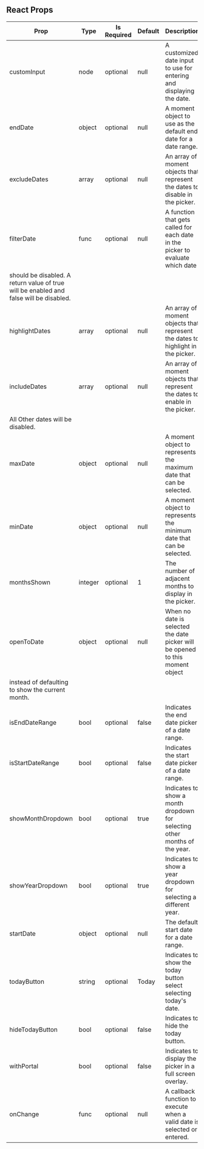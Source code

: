 ## React Props

| Prop              | Type    | Is Required | Default | Description                                                                    |
|-------------------|---------|-------------|---------|--------------------------------------------------------------------------------|
| customInput       | node    | optional    | null    | A customized date input to use for entering and displaying the date.           |
| endDate           | object  | optional    | null    | A moment object to use as the default end date for a date range.               |
| excludeDates      | array   | optional    | null    | An array of moment objects that represent the dates to disable in the picker.  |
| filterDate        | func    | optional    | null    | A function that gets called for each date in the picker to evaluate which date
                                                        should be disabled. A return value of true will be enabled and false will be disabled.                                                                      |
| highlightDates    | array   | optional    | null    | An array of moment objects that represent the dates to highlight in the picker.|
| includeDates      | array   | optional    | null    | An array of moment objects that represent the dates to enable in the picker. 
                                                        All Other dates will be disabled.                                              |
| maxDate           | object  | optional    | null    | A moment object to represents the maximum date that can be selected.           |
| minDate           | object  | optional    | null    | A moment object to represents the minimum date that can be selected.           |
| monthsShown       | integer | optional    | 1       | The number of adjacent months to display in the picker.                        |
| openToDate        | object  | optional    | null    | When no date is selected the date picker will be opened to this moment object
                                                        instead of defaulting to show the current month.                               |
| isEndDateRange    | bool    | optional    | false   | Indicates the end date picker of a date range.                                 |
| isStartDateRange  | bool    | optional    | false   | Indicates the start date picker of a date range.                               |
| showMonthDropdown | bool    | optional    | true    | Indicates to show a month dropdown for selecting other months of the year.     |
| showYearDropdown  | bool    | optional    | true    | Indicates to show a year dropdown for selecting a different year.              |
| startDate         | object  | optional    | null    | The default start date for a date range.                                       |
| todayButton       | string  | optional    | Today   | Indicates to show the today button select selecting today's date.              |
| hideTodayButton   | bool    | optional    | false   | Indicates to hide the today button.                                            |
| withPortal        | bool    | optional    | false   | Indicates to display the picker in a full screen overlay.                      |
| onChange          | func    | optional    | null    | A callback function to execute when a valid date is selected or entered.       |
